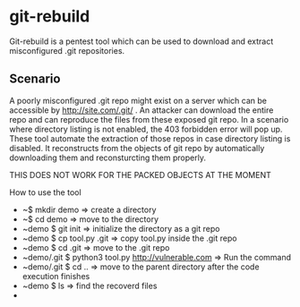 # git-rebuild
Git-rebuild is a pentest tool which can be used to download and extract misconfigured .git repositories.

## Scenario
A poorly misconfigured .git repo might exist on a server which can be accessible by http://site.com/.git/ . An attacker can download the entire repo and can reproduce the files from these exposed git repo. In a scenario where directory listing is not enabled, the 403 forbidden error will pop up. These tool automate the extraction of those repos in case directory listing is disabled. It reconstructs from the objects of git repo by automatically downloading them and reconsturcting them properly. 

THIS DOES NOT WORK FOR THE PACKED OBJECTS AT THE MOMENT

How to use the tool

-  ~$ mkdir demo => create a directory
-  ~$ cd demo => move to the directory
-  ~demo $ git init => initialize the directory as a git repo
-  ~demo $ cp tool.py .git => copy tool.py inside the .git repo 
-  ~demo $ cd .git => move to the .git repo
-  ~demo/.git $ python3 tool.py http://vulnerable.com => Run the command
-  ~demo/.git $ cd .. => move to the parent directory after the code execution finishes
-  ~demo $ ls => find the recoverd files 
-  
